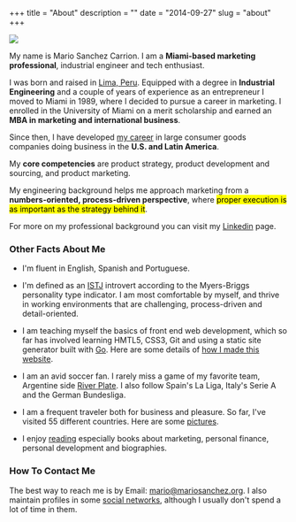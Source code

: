 +++
title = "About"
description = ""
date = "2014-09-27"
slug = "about"
+++

<p><img src="http://mariosanchez.org/images/msc-rio.jpg" class="roundcorners"></p>

<a name="1"></a>

My name is Mario Sanchez Carrion. I am a **Miami-based marketing professional**, industrial engineer and tech enthusiast. 

I was born and raised in [Lima, Peru](http://farm5.staticflickr.com/4115/4935682049_a0215ceb6e_z.jpg). Equipped with a degree in **Industrial Engineering** and a couple of years of experience as an entrepreneur I moved to Miami in 1989, where I decided to pursue a career in marketing. I enrolled in the University of Miami on a merit scholarship and earned an **MBA in marketing and international business**.

Since then, I have developed  [my career](http://www.linkedin.com/in/mariobox/) in large consumer goods companies doing business in the **U.S. and Latin America**. 

My **core competencies** are product strategy, product development and sourcing, and product marketing.

My engineering background helps me approach marketing from a **numbers-oriented, process-driven perspective**, where <mark>proper execution is as important as the strategy behind it</mark>. 

For more on my professional background you can visit my [Linkedin](http://www.linkedin.com/in/mariobox/) page.

<a name="2"></a>

### Other Facts About Me ###

* I'm fluent in English, Spanish and Portuguese.

* I'm defined as an [ISTJ](http://www.16personalities.com/istj-personality) introvert according to the Myers-Briggs personality type indicator. I am most comfortable by myself, and thrive in working environments that are challenging, process-driven and detail-oriented.

* I am teaching myself the basics of front end web development, which so far has involved learning HMTL5, CSS3, Git and using a static site generator built with [Go](http://golang.org). Here are some details of [how I made this website](../colophon).

* I am an avid soccer fan. I rarely miss a game of my favorite team, Argentine side [River Plate](http://farm5.staticflickr.com/4055/4448440498_5d731b2102_z.jpg). I also follow Spain's La Liga, Italy's Serie A and the German Bundesliga.

* I am a frequent traveler both for business and pleasure. So far, I've visited 55 different countries. Here are some [pictures](../photos).


* I enjoy [reading](../reading/) especially books about marketing, personal finance, personal development and biographies.

### How To Contact Me ###

The best way to reach me is by Email: <a href="mailto:mario@mariosanchez.org">mario@mariosanchez.org</a>. I also maintain profiles in some [social networks](../contact/), although I usually don't spend a lot of time in them.
